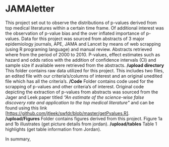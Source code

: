 # JAMAletter
This project set out to observe the distributions of p-values derived from top medical literatures within a certain time frame.
Of additional interest was the observation of p-value bias and the over inflated importance of p-values.
Data for this project was sourced from abstracts of 3 major epidemiology journals, APE, JAMA and Lancet by means of web scrapping (using R programing language) and manual review. Abstracts retrieved where from the period of 2000 to 2010.
P-values, effect estimates such as hazard and odds ratios with the addition of confidence intervals (CI) and sample size if available were retrieved from the abstracts.
**/upload directory**
This folder contains raw data utilized for this project.
This includes two files, an edited file with our criteria’s/columns of interest and an original unedited file which has all the criteria’s.
**/Code**
Folder contains code used for the scrapping of p-values and other criteria’s of interest. Original code depicting the extraction of p-values from abstracts was sourced from the Jager and Leek paper titled *“An estimate of the science-wise false discovery rate and application to the top medical literature"* and can be found using this link [https://github.com/jtleek/swfdr/blob/master/getPvalues.R].
**/upload/Figures**
 Folder contains figures derived from this project. Figure 1a and 1b illustrates (get picture details from jordan).
**/upload/tables**
Table 1 highlights (get table information from Jordan).

In summary, 

